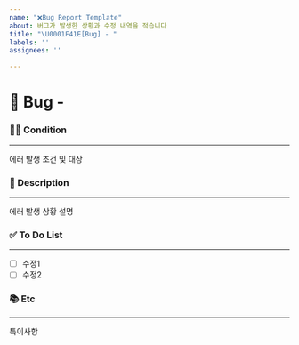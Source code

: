 ```yaml
---
name: "❌Bug Report Template"
about: 버그가 발생한 상황과 수정 내역을 적습니다
title: "\U0001F41E[Bug] - "
labels: ''
assignees: ''

---
```


# 🐞 Bug - <!--{ 작업 내용 }-->
<!-- 위 작업내용 주석에 어떤 오류인지 적어주세요-->


### 🕵️‍♀️ Condition

---
<!-- 아래에 버그가 발생한 상황을 적어주세요 -->
에러 발생 조건 및 대상

### 📝 Description

---
<!-- 아래에 버그가 발생한 상황을 적어주세요 -->
에러 발생 상황 설명

### ✅ To Do List 

---
<!-- 아래에 수정 사항을 적어주세요 PR 날릴 때 모두 체크되어야함 -->
- [ ] 수정1
- [ ] 수정2

### 📚 Etc

---
<!-- 작업 중 특이사항이 생기면 적어주세요 -->
특이사항

